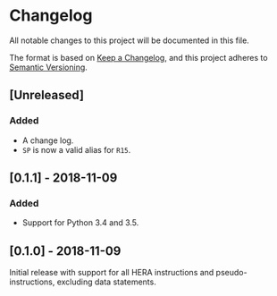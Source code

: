 # Changelog
All notable changes to this project will be documented in this file.

The format is based on [Keep a Changelog](https://keepachangelog.com/en/1.0.0/), and this project adheres to [Semantic Versioning](https://semver.org/spec/v2.0.0.html).

## [Unreleased]
### Added
- A change log.
- `SP` is now a valid alias for `R15`.

## [0.1.1] - 2018-11-09
### Added
- Support for Python 3.4 and 3.5.

## [0.1.0] - 2018-11-09
Initial release with support for all HERA instructions and pseudo-instructions, excluding data statements.
